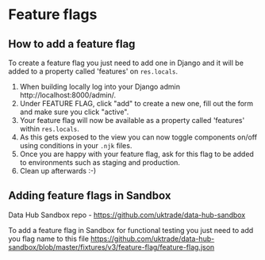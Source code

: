 # Feature flags

## How to add a feature flag

To create a feature flag you just need to add one in Django and it will be added to a property called 'features' on `res.locals`.

1. When building locally log into your Django admin http://localhost:8000/admin/.
2. Under FEATURE FLAG, click "add" to create a new one, fill out the form and make sure you click "active".
3. Your feature flag will now be available as a property called 'features' within `res.locals`.
4. As this gets exposed to the view you can now toggle components on/off using conditions in your `.njk` files.
5. Once you are happy with your feature flag, ask for this flag to be added to environments such as staging and production.
6. Clean up afterwards :-)  

## Adding feature flags in Sandbox

Data Hub Sandbox repo - https://github.com/uktrade/data-hub-sandbox

To add a feature flag in Sandbox for functional testing you just need to add you flag name to this file https://github.com/uktrade/data-hub-sandbox/blob/master/fixtures/v3/feature-flag/feature-flag.json 

